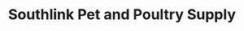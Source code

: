 ---
title: "Southlink Pet and Poultry Supply"
url: /las-pinas/southlink-pet-and-poultry-supply/
shop: pet
---